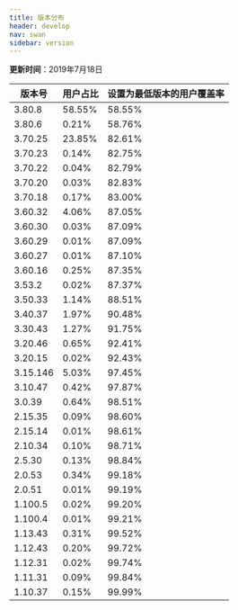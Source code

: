 ```yaml
---
title: 版本分布
header: develop
nav: swan
sidebar: version
---
```

**更新时间**：2019年7月18日

|版本号|用户占比|设置为最低版本的用户覆盖率|
|---|---|---|
|3.80.8|58.55%|58.55%|
|3.80.6|0.21%|58.76%|
|3.70.25|23.85%|82.61%|
|3.70.23|0.14%|82.75%|
|3.70.22|0.04%|82.79%|
|3.70.20|0.03%|82.83%|
|3.70.18|0.17%|83.00%|
|3.60.32|4.06%|87.05%|
|3.60.30|0.03%|87.09%|
|3.60.29|0.01%|87.09%|
|3.60.27|0.01%|87.10%|
|3.60.16|0.25%|87.35%|
|3.53.2|0.02%|87.37%|
|3.50.33|1.14%|88.51%|
|3.40.37|1.97%|90.48%|
|3.30.43|1.27%|91.75%|
|3.20.46|0.65%|92.41%|
|3.20.15|0.02%|92.43%|
|3.15.146|5.03%|97.45%|
|3.10.47|0.42%|97.87%|
|3.0.39|0.64%|98.51%|
|2.15.35|0.09%|98.60%|
|2.15.14|0.01%|98.61%|
|2.10.34|0.10%|98.71%|
|2.5.30|0.13%|98.84%|
|2.0.53|0.34%|99.18%|
|2.0.51|0.01%|99.19%|
|1.100.5|0.02%|99.20%|
|1.100.4|0.01%|99.21%|
|1.13.43|0.31%|99.52%|
|1.12.43|0.20%|99.72%|
|1.12.31|0.02%|99.74%|
|1.11.31|0.09%|99.84%|
|1.10.37|0.15%|99.99%|
 
